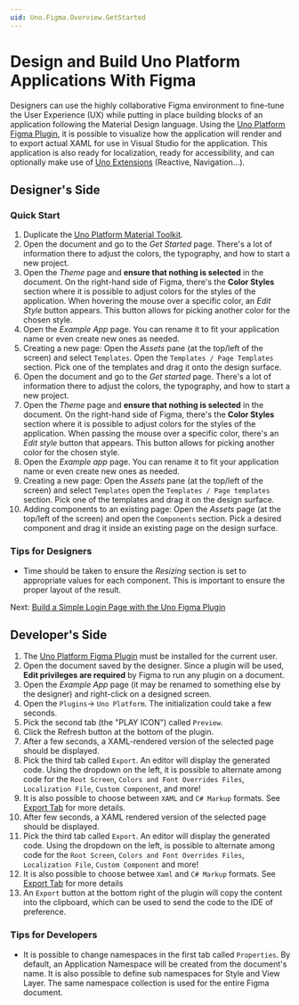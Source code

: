 ```yaml
---
uid: Uno.Figma.Overview.GetStarted
---
```


# Design and Build Uno Platform Applications With Figma

Designers can use the highly collaborative Figma environment to fine-tune the User Experience (UX) while putting in place building blocks of an application following the Material Design language.
Using the [Uno Platform Figma Plugin](../download.md), it is possible to visualize how the application will render and to export actual XAML for use in Visual Studio for the application. This application is also ready for localization, ready for accessibility, and can optionally make use of [Uno Extensions](https://aka.platform.uno/uno-extensions) (Reactive, Navigation...).

## Designer's Side

### Quick Start

1. Duplicate the [Uno Platform Material Toolkit](https://aka.platform.uno/uno-figma-material-toolkit).
2. Open the document and go to the _Get Started_ page. There's a lot of information there to adjust the colors, the typography, and how to start a new project.
3. Open the _Theme_ page and **ensure that nothing is selected** in the document. On the right-hand side of Figma, there's the **Color Styles** section where it is possible to adjust colors for the styles of the application. When hovering the mouse over a specific color, an _Edit Style_ button appears. This button allows for picking another color for the chosen style.
4. Open the _Example App_ page. You can rename it to fit your application name or even create new ones as needed.
5. Creating a new page: Open the _Assets_ pane (at the top/left of the screen) and select `Templates`. Open the `Templates / Page Templates` section. Pick one of the templates and drag it onto the design surface.
2. Open the document and go to the _Get started_ page. There's a lot of information there to adjust the colors, the typography, and how to start a new project.
3. Open the _Theme_ page and **ensure that nothing is selected** in the document. On the right-hand side of Figma, there's the **Color Styles** section where it is possible to adjust colors for the styles of the application. When passing the mouse over a specific color, there's an _Edit style_ button that appears. This button allows for picking another color for the chosen style.
4. Open the _Example app_ page. You can rename it to fit your application name or even create new ones as needed.
5. Creating a new page: Open the _Assets_ pane (at the top/left of the screen) and select `Templates` open the `Templates / Page templates` section. Pick one of the templates and drag it on the design surface.
6. Adding components to an existing page: Open the _Assets_ page (at the top/left of the screen) and open the `Components` section. Pick a desired component and drag it inside an existing page on the design surface.

### Tips for Designers

* Time should be taken to ensure the _Resizing_ section is set to appropriate values for each component. This is important to ensure the proper layout of the result.

Next: [Build a Simple Login Page with the Uno Figma Plugin](../learn/designers/simple-login-page.md)

## Developer's Side

1. The [Uno Platform Figma Plugin](../download.md) must be installed for the current user.
2. Open the document saved by the designer. Since a plugin will be used, **Edit privileges are required** by Figma to run any plugin on a document.
3. Open the _Example App_ page (it may be renamed to something else by the designer) and right-click on a designed screen.
4. Open the `Plugins`-> `Uno Platform`. The initialization could take a few seconds.
5. Pick the second tab (the "PLAY ICON") called `Preview`.
6. Click the Refresh button at the bottom of the plugin.
7. After a few seconds, a XAML-rendered version of the selected page should be displayed.
8. Pick the third tab called `Export`. An editor will display the generated code. Using the dropdown on the left, it is possible to alternate among code for the `Root Screen`, `Colors and Font Overrides Files`, `Localization File`, `Custom Component`, and more!
9. It is also possible to choose between `XAML` and `C# Markup` formats. See [Export Tab](../learn/developers/export-tab.md) for more details.
7. After few seconds, a XAML rendered version of the selected page should be displayed.
8. Pick the third tab called `Export`. An editor will display the generated code. Using the dropdown on the left, is possible to alternate among code for the `Root Screen`, `Colors and Font Overrides Files`,  `Localization File`, `Custom Component` and more!
9. It is also possible to choose betwee `Xaml` and `C# Markup` formats. See [Export Tab](../learn/developers/export-tab.md) for more details
10. An `Export` button at the bottom right of the plugin will copy the content into the clipboard, which can be used to send the code to the IDE of preference.

### Tips for Developers
* It is possible to change namespaces in the first tab called `Properties`. By default, an Application Namespace will be created from the document's name. It is also possible to define sub namespaces for Style and View Layer. The same namespace collection is used for the entire Figma document.
